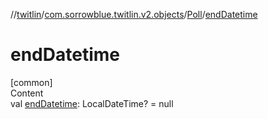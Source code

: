 //[twitlin](../../index.md)/[com.sorrowblue.twitlin.v2.objects](../index.md)/[Poll](index.md)/[endDatetime](end-datetime.md)



# endDatetime  
[common]  
Content  
val [endDatetime](end-datetime.md): LocalDateTime? = null  



